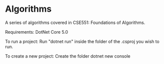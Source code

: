 # Algorithms

A series of algorithms covered in CSE551: Foundations of Algorithms.

Requirements:
DotNet Core 5.0

To run a project:
Run "dotnet run" inside the folder of the .csproj you wish to run.

To create a new project:
Create the folder
dotnet new console